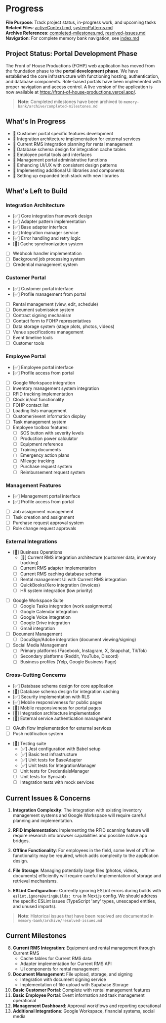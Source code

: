 # Progress

**File Purpose**: Track project status, in-progress work, and upcoming tasks  
**Related Files**: [activeContext.md](activeContext.md), [systemPatterns.md](systemPatterns.md)  
**Archive References**: [completed-milestones.md](archive/completed-milestones.md), [resolved-issues.md](archive/resolved-issues.md)  
**Navigation**: For complete memory bank navigation, see [index.md](index.md)

## Project Status: Portal Development Phase

The Front of House Productions (FOHP) web application has moved from the foundation phase to the **portal development phase**. We have established the core infrastructure with functioning hosting, authentication, and database components. Role-based portals have been implemented with proper navigation and access control. A live version of the application is now available at https://front-of-house-productions.vercel.app/.

> **Note**: Completed milestones have been archived to `memory-bank/archive/completed-milestones.md`

## What's In Progress

- 🔄 Customer portal specific features development
- 🔄 Integration architecture implementation for external services
- 🔄 Current RMS integration planning for rental management
- 🔄 Database schema design for integration cache tables
- 🔄 Employee portal tools and interfaces
- 🔄 Management portal administrative functions
- 🔄 Enhancing UI/UX with consistent design patterns
- 🔄 Implementing additional UI libraries and components
- 🔄 Setting up expanded tech stack with new libraries

## What's Left to Build

### Integration Architecture
- [✅] Core integration framework design
- [✅] Adapter pattern implementation
- [✅] Base adapter interface
- [✅] Integration manager service 
- [✅] Error handling and retry logic
- [🔄] Cache synchronization system
- [ ] Webhook handler implementation
- [ ] Background job processing system
- [ ] Credential management system

### Customer Portal
- [✅] Customer portal interface
- [✅] Profile management from portal
- [ ] Rental management (view, edit, schedule)
- [ ] Document submission system
- [ ] Contract signing mechanism
- [ ] Contact form to FOHP representatives
- [ ] Data storage system (stage plots, photos, videos)
- [ ] Venue specifications management
- [ ] Event timeline tools
- [ ] Customer tools

### Employee Portal
- [✅] Employee portal interface
- [✅] Profile access from portal
- [ ] Google Workspace integration
- [ ] Inventory management system integration
- [ ] RFID tracking implementation
- [ ] Clock in/out functionality
- [ ] FOHP contact list
- [ ] Loading lists management
- [ ] Customer/event information display
- [ ] Task management system
- [ ] Employee toolbox features:
  - [ ] SOS button with severity levels
  - [ ] Production power calculator
  - [ ] Equipment reference
  - [ ] Training documents
  - [ ] Emergency action plans
  - [ ] Mileage tracking
  - [ ] Purchase request system
  - [ ] Reimbursement request system

### Management Features
- [✅] Management portal interface
- [✅] Profile access from portal
- [ ] Job assignment management
- [ ] Task creation and assignment
- [ ] Purchase request approval system
- [ ] Role change request approvals

### External Integrations
- [🔄] Business Operations
  - [🔄] Current RMS integration architecture (customer data, inventory tracking)
  - [ ] Current RMS adapter implementation
  - [ ] Current RMS caching database schema
  - [ ] Rental management UI with Current RMS integration
  - [ ] QuickBooks/Xero integration (invoices)
  - [ ] HR system integration (low priority)
- [ ] Google Workspace Suite
  - [ ] Google Tasks integration (work assignments)
  - [ ] Google Calendar integration
  - [ ] Google Voice integration
  - [ ] Google Drive integration
  - [ ] Gmail integration
- [ ] Document Management
  - [ ] DocuSign/Adobe integration (document viewing/signing)
- [ ] Social Media Management
  - [ ] Primary platforms (Facebook, Instagram, X, Snapchat, TikTok)
  - [ ] Secondary platforms (Reddit, YouTube, Discord)
  - [ ] Business profiles (Yelp, Google Business Page)

### Cross-Cutting Concerns
- [✅] Database schema design for core application
- [🔄] Database schema design for integration caching
- [✅] Security implementation with RLS
- [✅] Mobile responsiveness for public pages
- [🔄] Mobile responsiveness for portal pages
- [🔄] Integration architecture implementation
- [🔄] External service authentication management
- [ ] OAuth flow implementation for external services
- [ ] Push notification system
- [🔄] Testing suite
  - [✅] Jest configuration with Babel setup
  - [✅] Basic test infrastructure
  - [✅] Unit tests for BaseAdapter
  - [✅] Unit tests for IntegrationManager
  - [ ] Unit tests for CredentialsManager
  - [ ] Unit tests for SyncJob
  - [ ] Integration tests with mock services

## Current Issues & Concerns

1. **Integration Complexity**: The integration with existing inventory management systems and Google Workspace will require careful planning and implementation.

2. **RFID Implementation**: Implementing the RFID scanning feature will require research into browser capabilities and possible native app bridges.

3. **Offline Functionality**: For employees in the field, some level of offline functionality may be required, which adds complexity to the application design.

4. **File Storage**: Managing potentially large files (photos, videos, documents) efficiently will require careful implementation of storage and retrieval mechanisms.

5. **ESLint Configuration**: Currently ignoring ESLint errors during builds with `eslint.ignoreDuringBuilds: true` in Next.js config. We should address the specific ESLint issues (TypeScript 'any' types, unescaped entities, and unused imports).

> **Note**: Historical issues that have been resolved are documented in `memory-bank/archive/resolved-issues.md`

## Current Milestones

8. **Current RMS Integration**: Equipment and rental management through Current RMS
   - Cache tables for Current RMS data
   - Adapter implementation for Current RMS API
   - UI components for rental management
9. **Document Management**: File upload, storage, and signing
   - Integration with document signing service
   - Implementation of file upload with Supabase Storage
10. **Basic Customer Portal**: Complete with rental management features
11. **Basic Employee Portal**: Event information and task management operational
12. **Management Dashboard**: Approval workflows and reporting operational
13. **Additional Integrations**: Google Workspace, financial systems, social media
